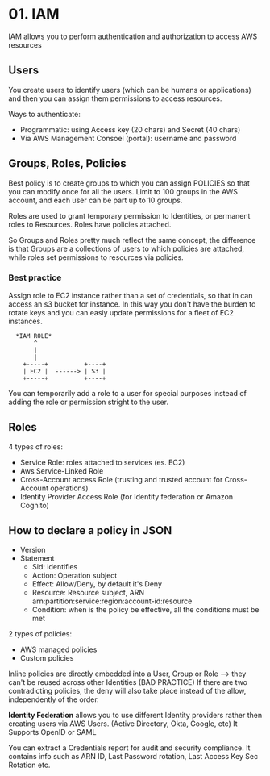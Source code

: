 # 01. IAM
IAM allows you to perform authentication and authorization to access AWS resources

## Users
You create users to identify users (which can be humans or applications) and then you can assign them permissions to access resources.

Ways to authenticate:
- Programmatic: using Access key (20 chars) and Secret (40 chars)
- Via AWS Management Consoel (portal): username and password

## Groups, Roles, Policies
Best policy is to create groups to which you can assign POLICIES so that you can modify once for all the users.
Limit to 100 groups in the AWS account, and each user can be part up to 10 groups.

Roles are used to grant temporary permission to Identities, or permanent roles to Resources. Roles have policies attached.

So Groups and Roles pretty much reflect the same concept, the difference is that Groups are a collections of users to which
policies are attached, while roles set permissions to resources via policies.

### Best practice
Assign role to EC2 instance rather than a set of credentials, so that in can access an s3 bucket for instance.
In this way you don't have the burden to rotate keys and you can easiy update permissions for a fleet of EC2 instances.
```
  *IAM ROLE*
       ^
       |
       |     
    +-----+          +----+
    | EC2 |  ------> | S3 |
    +-----+          +----+
```

You can temporarily add a role to a user for special purposes instead of adding the role or permission stright to the user.

## Roles
4 types of roles:
- Service Role: roles attached to services (es. EC2)
- Aws Service-Linked Role
- Cross-Account access Role (trusting and trusted account for Cross-Account operations)
- Identity Provider Access Role (for Identity federation or Amazon Cognito)

## How to declare a policy in JSON
- Version
- Statement
  - Sid: identifies
  - Action: Operation subject
  - Effect: Allow/Deny, by default it's Deny
  - Resource: Resource subject, ARN arn:partition:service:region:account-id:resource
  - Condition: when is the policy be effective, all the conditions must be met

2 types of policies:
- AWS managed policies
- Custom policies

Inline policies are directly embedded into a User, Group or Role --> they can't be reused across other Identities (BAD PRACTICE)
If there are two contradicting policies, the deny will also take place instead of the allow, independently of the order.

**Identity Federation** allows you to use different Identity providers rather then creating users via AWS Users. (Active Directory, Okta, Google, etc)
It Supports OpenID or SAML

You can extract a Credentials report for audit and security compliance. It contains info such as ARN ID, Last Password rotation, Last Access Key Sec Rotation etc.
